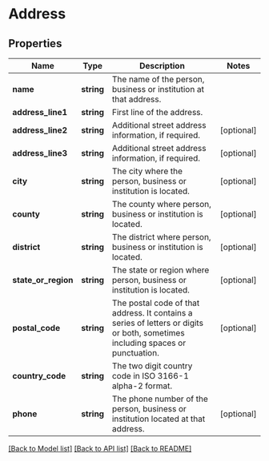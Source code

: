 # Address

## Properties
Name | Type | Description | Notes
------------ | ------------- | ------------- | -------------
**name** | **string** | The name of the person, business or institution at that address. | 
**address_line1** | **string** | First line of the address. | 
**address_line2** | **string** | Additional street address information, if required. | [optional] 
**address_line3** | **string** | Additional street address information, if required. | [optional] 
**city** | **string** | The city where the person, business or institution is located. | [optional] 
**county** | **string** | The county where person, business or institution is located. | [optional] 
**district** | **string** | The district where person, business or institution is located. | [optional] 
**state_or_region** | **string** | The state or region where person, business or institution is located. | [optional] 
**postal_code** | **string** | The postal code of that address. It contains a series of letters or digits or both, sometimes including spaces or punctuation. | [optional] 
**country_code** | **string** | The two digit country code in ISO 3166-1 alpha-2 format. | 
**phone** | **string** | The phone number of the person, business or institution located at that address. | [optional] 

[[Back to Model list]](../../README.md#documentation-for-models) [[Back to API list]](../../README.md#documentation-for-api-endpoints) [[Back to README]](../../README.md)

